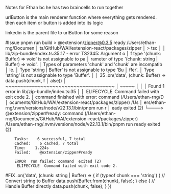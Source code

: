 Notes for Ethan bc he has two braincells to run together

urlButton is the main renderer function where everything gets rendered. then each item or button is added into its logic

linkedin is the parent file to urlButton for some reason


#Issue 
pnpm run build
        > @extension/zipper@0.3.5 ready /Users/ethan-rng/Documen
        │ ts/GitHub/WAI/extension-react/packages/zipper
        │ > tsc
        │ 
        │ lib/zip-bundle/index.ts:35:17 - error TS2345: Argument o
        │ f type '(chunk: Buffer) => void' is not assignable to pa
        │ rameter of type '(chunk: string | Buffer) => void'.
        │   Types of parameters 'chunk' and 'chunk' are incompatib
        │ le.
        │     Type 'string | Buffer' is not assignable to type 'Bu
        │ ffer'.
        │       Type 'string' is not assignable to type 'Buffer'.
        │ 
        │ 35     .on('data', (chunk: Buffer) => data.push(chunk, f
        │ alse))
        │                    ~~~~~~~~~~~~~~~~~~~~~~~~~~~~~~~~~~~~~
        │ ~~~~~
        │ 
        │ 
        │ Found 1 error in lib/zip-bundle/index.ts:35
        │ 
        │  ELIFECYCLE  Command failed with exit code 2.
        │ command finished with error: command (/Users/ethan-rng/D
        │ ocuments/GitHub/WAI/extension-react/packages/zipper) /Us
        │ ers/ethan-rng/.nvm/versions/node/v22.13.1/bin/pnpm run r
        │ eady exited (2)
        └────>
        @extension/zipper#ready: command (/Users/ethan-rng/Documents/GitHub/WAI/extension-react/packages/zipper) /Users/ethan-rng/.nvm/versions/node/v22.13.1/bin/pnpm run ready exited (2)

        Tasks:    6 successful, 7 total
        Cached:    6 cached, 7 total
        Time:    1.224s 
        Failed:    @extension/zipper#ready

        ERROR  run failed: command  exited (2)
         ELIFECYCLE  Command failed with exit code 2.

#FIX 
    .on('data', (chunk: string | Buffer) => {
      if (typeof chunk === 'string') {
        // Convert string to Buffer
        data.push(Buffer.from(chunk), false);
      } else {
        // Handle Buffer directly
        data.push(chunk, false);
      }
    })